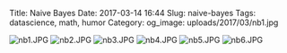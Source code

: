 Title: Naive Bayes
Date: 2017-03-14 16:44
Slug: naive-bayes
Tags: datascience, math, humor
Category:
og_image: uploads/2017/03/nb1.jpg

![nb1.JPG](/uploads/2017/03/nb1.jpg) ![nb2.JPG](/uploads/2017/03/nb2.jpg) ![nb3.JPG](/uploads/2017/03/nb3.jpg) ![nb4.JPG](/uploads/2017/03/nb4.jpg) ![nb5.JPG](/uploads/2017/03/nb5.jpg) ![nb6.JPG](/uploads/2017/03/nb6.jpg)